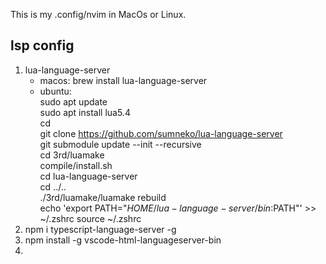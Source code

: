 This is my .config/nvim in MacOs or Linux.

## lsp config 
1. lua-language-server
    * macos: brew install lua-language-server
    * ubuntu: <br>
        sudo apt update <br>
        sudo apt install lua5.4 <br>
        cd <br>
        git clone https://github.com/sumneko/lua-language-server <br>
        git submodule update --init --recursive <br>
        cd 3rd/luamake <br>
        compile/install.sh <br>
        cd lua-language-server <br>
        cd ../.. <br>
        ./3rd/luamake/luamake rebuild <br>
        echo 'export PATH="$HOME/lua-language-server/bin:$PATH"' >> ~/.zshrc
        source ~/.zshrc
2. npm i typescript-language-server -g 
3. npm install -g vscode-html-languageserver-bin
4. 
